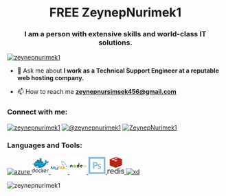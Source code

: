 <h1 align="center">FREE ZeynepNurimek1</h1>
<h3 align="center">I am a person with extensive skills and world-class IT solutions.</h3>

<p align="left"> <a href="https://twitter.com/zeynepnurimek1" target="blank"><img src="https://img.shields.io/twitter/follow/zeynepnurimek1?logo=twitter&style=for-the-badge" alt="zeynepnurimek1" /></a> </p>

- 💬 Ask me about **I work as a Technical Support Engineer at a reputable web hosting company.**

- 📫 How to reach me **zeynepnursimsek456@gmail.com**

<h3 align="left">Connect with me:</h3>
<p align="left">
<a href="https://twitter.com/zeynepnurimek1" target="blank"><img align="center" src="https://raw.githubusercontent.com/rahuldkjain/github-profile-readme-generator/master/src/images/icons/Social/twitter.svg" alt="zeynepnurimek1" height="30" width="40" /></a>
<a href="https://medium.com/@zeynepnurimek1" target="blank"><img align="center" src="https://raw.githubusercontent.com/rahuldkjain/github-profile-readme-generator/master/src/images/icons/Social/medium.svg" alt="@zeynepnurimek1" height="30" width="40" /></a>
<a href="https://discord.gg/ZeynepNurimek1" target="blank"><img align="center" src="https://raw.githubusercontent.com/rahuldkjain/github-profile-readme-generator/master/src/images/icons/Social/discord.svg" alt="ZeynepNurimek1" height="30" width="40" /></a>
</p>

<h3 align="left">Languages and Tools:</h3>
<p align="left"> <a href="https://azure.microsoft.com/en-in/" target="_blank" rel="noreferrer"> <img src="https://www.vectorlogo.zone/logos/microsoft_azure/microsoft_azure-icon.svg" alt="azure" width="40" height="40"/> </a> <a href="https://www.docker.com/" target="_blank" rel="noreferrer"> <img src="https://raw.githubusercontent.com/devicons/devicon/master/icons/docker/docker-original-wordmark.svg" alt="docker" width="40" height="40"/> </a> <a href="https://www.mysql.com/" target="_blank" rel="noreferrer"> <img src="https://raw.githubusercontent.com/devicons/devicon/master/icons/mysql/mysql-original-wordmark.svg" alt="mysql" width="40" height="40"/> </a> <a href="https://nodejs.org" target="_blank" rel="noreferrer"> <img src="https://raw.githubusercontent.com/devicons/devicon/master/icons/nodejs/nodejs-original-wordmark.svg" alt="nodejs" width="40" height="40"/> </a> <a href="https://www.photoshop.com/en" target="_blank" rel="noreferrer"> <img src="https://raw.githubusercontent.com/devicons/devicon/master/icons/photoshop/photoshop-line.svg" alt="photoshop" width="40" height="40"/> </a> <a href="https://redis.io" target="_blank" rel="noreferrer"> <img src="https://raw.githubusercontent.com/devicons/devicon/master/icons/redis/redis-original-wordmark.svg" alt="redis" width="40" height="40"/> </a> <a href="https://www.adobe.com/products/xd.html" target="_blank" rel="noreferrer"> <img src="https://cdn.worldvectorlogo.com/logos/adobe-xd.svg" alt="xd" width="40" height="40"/> </a> </p>

<p><img align="center" src="https://github-readme-streak-stats.herokuapp.com/?user=zeynepnurimek1&" alt="zeynepnurimek1" /></p>
